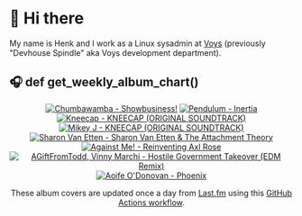 # 👋 Hi there

My name is Henk and I work as a Linux sysadmin at <a href="https://www.voys.co/about/">Voys</a> (previously "Devhouse Spindle" aka Voys development department).

## 🎧 def get_weekly_album_chart()
<!-- lastfm -->
<p align="center"><a href="https://www.last.fm/music/Chumbawamba/Showbusiness!"><img src="https://lastfm.freetls.fastly.net/i/u/64s/7902d9aa909549cbb742001caf21b42a.jpg" title="Chumbawamba - Showbusiness!"></a> <a href="https://www.last.fm/music/Pendulum/Inertia"><img src="https://lastfm.freetls.fastly.net/i/u/64s/3afb71cfdec204ba4ec07cfd839d8d2f.jpg" title="Pendulum - Inertia"></a> <a href="https://www.last.fm/music/Kneecap/KNEECAP+(ORIGINAL+SOUNDTRACK)"><img src="https://lastfm.freetls.fastly.net/i/u/64s/4f33a111ca0faf3077d3aad82310e9de.jpg" title="Kneecap - KNEECAP (ORIGINAL SOUNDTRACK)"></a> <a href="https://www.last.fm/music/Mikey+J/KNEECAP+(ORIGINAL+SOUNDTRACK)"><img src="https://lastfm.freetls.fastly.net/i/u/64s/b371ad02d7ca3739851670b6860e39a2.jpg" title="Mikey J - KNEECAP (ORIGINAL SOUNDTRACK)"></a> <a href="https://www.last.fm/music/Sharon+Van+Etten/Sharon+Van+Etten+&+The+Attachment+Theory"><img src="https://lastfm.freetls.fastly.net/i/u/64s/2ac4d90d3fd348668db2fa5ee0fb2e2f.jpg" title="Sharon Van Etten - Sharon Van Etten & The Attachment Theory"></a> <a href="https://www.last.fm/music/Against+Me!/Reinventing+Axl+Rose"><img src="https://lastfm.freetls.fastly.net/i/u/64s/900e3e39ba7c450b9f766d532aa9e48d.png" title="Against Me! - Reinventing Axl Rose"></a> <a href="https://www.last.fm/music/AGiftFromTodd,+Vinny+Marchi/Hostile+Government+Takeover+(EDM+Remix)"><img src="https://lastfm.freetls.fastly.net/i/u/64s/39185b5b57cd0511eb328f13bfb49e41.jpg" title="AGiftFromTodd, Vinny Marchi - Hostile Government Takeover (EDM Remix)"></a> <a href="https://www.last.fm/music/Aoife+O%27Donovan/Phoenix"><img src="https://lastfm.freetls.fastly.net/i/u/64s/5fd0cd142a55df8f2f42db9e8f4886af.jpg" title="Aoife O'Donovan - Phoenix"></a> </p>

<p align="center">These album covers are updated once a day from <a href="https://www.last.fm/user/hbokh">Last.fm</a> using this <a href="https://github.com/marketplace/actions/lastfm-to-markdown">GitHub Actions workflow</a>.</p>
